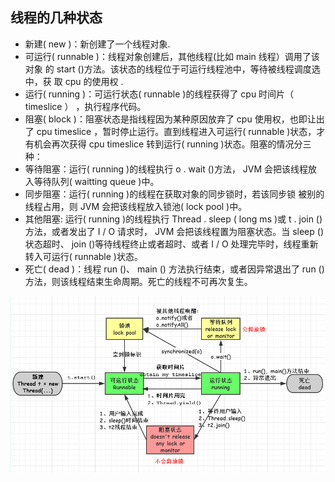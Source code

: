 ## 线程的几种状态

-  新建( new )：新创建了一个线程对象.
- 可运行( runnable )：线程对象创建后，其他线程(比如 main 线程）调用了该对象 的 start ()方法。该状态的线程位于可运行线程池中，等待被线程调度选中，获 取 cpu 的使用权 .
-  运行( running )：可运行状态( runnable )的线程获得了 cpu 时间片（ timeslice ） ，执行程序代码。
-  阻塞( block )：阻塞状态是指线程因为某种原因放弃了 cpu 使用权，也即让出了 cpu timeslice ，暂时停止运行。直到线程进入可运行( runnable )状态，才有机会再次获得 cpu timeslice 转到运行( running )状态。阻塞的情况分三种：
  -  等待阻塞：运行( running )的线程执行 o . wait ()方法， JVM 会把该线程放入等待队列( waitting queue )中。
  - 同步阻塞：运行( running )的线程在获取对象的同步锁时，若该同步锁 被别的线程占用，则 JVM 会把该线程放入锁池( lock pool )中。
  - 其他阻塞: 运行( running )的线程执行 Thread . sleep ( long ms )或 t . join ()方法，或者发出了 I / O 请求时， JVM 会把该线程置为阻塞状态。当 sleep ()状态超时、 join ()等待线程终止或者超时、或者 I / O 处理完毕时，线程重新转入可运行( runnable )状态。
- 死亡( dead )：线程 run ()、 main () 方法执行结束，或者因异常退出了 run ()方法，则该线程结束生命周期。死亡的线程不可再次复生。

![](../images/25.png)
